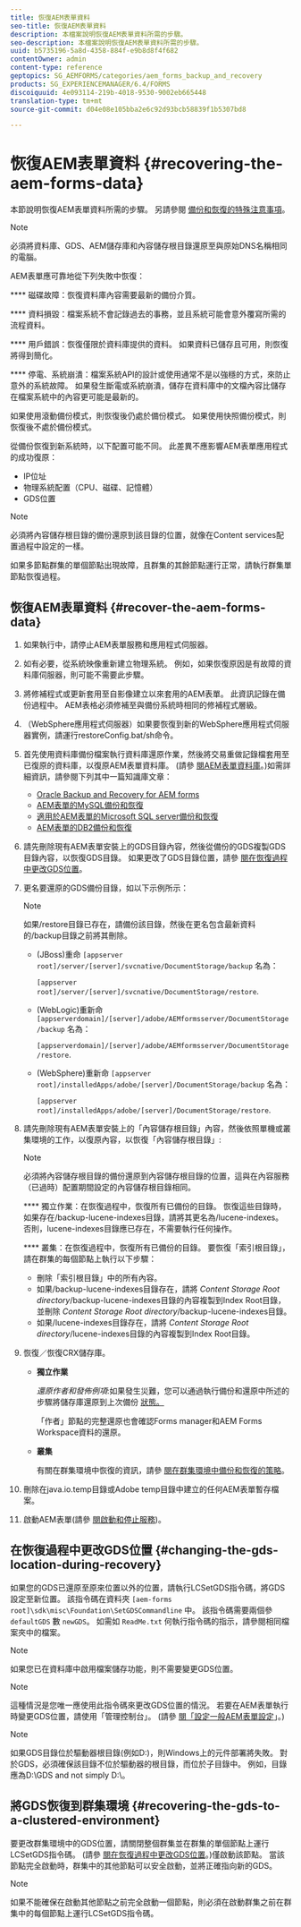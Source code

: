 ```yaml
---
title: 恢復AEM表單資料
seo-title: 恢復AEM表單資料
description: 本檔案說明恢復AEM表單資料所需的步驟。
seo-description: 本檔案說明恢復AEM表單資料所需的步驟。
uuid: b5735196-5a8d-4358-884f-e9b8d8f4f682
contentOwner: admin
content-type: reference
geptopics: SG_AEMFORMS/categories/aem_forms_backup_and_recovery
products: SG_EXPERIENCEMANAGER/6.4/FORMS
discoiquuid: 4e093114-219b-4018-9530-9002eb665448
translation-type: tm+mt
source-git-commit: d04e08e105bba2e6c92d93bcb58839f1b5307bd8

---
```



# 恢復AEM表單資料 {#recovering-the-aem-forms-data}

本節說明恢復AEM表單資料所需的步驟。 另請參閱 [備份和恢復的特殊注意事項](/help/forms/using/admin-help/backup-recovery-strategy-aem-forms.md#special-considerations-for-backup-and-recovery)。

>[!NOTE]
>
>必須將資料庫、GDS、AEM儲存庫和內容儲存根目錄還原至與原始DNS名稱相同的電腦。

AEM表單應可靠地從下列失敗中恢復：

**** 磁碟故障：恢復資料庫內容需要最新的備份介質。

**** 資料損毀：檔案系統不會記錄過去的事務，並且系統可能會意外覆寫所需的流程資料。

**** 用戶錯誤：恢復僅限於資料庫提供的資料。 如果資料已儲存且可用，則恢復將得到簡化。

**** 停電、系統崩潰：檔案系統API的設計或使用通常不是以強穩的方式，來防止意外的系統故障。 如果發生斷電或系統崩潰，儲存在資料庫中的文檔內容比儲存在檔案系統中的內容更可能是最新的。

如果使用滾動備份模式，則恢復後仍處於備份模式。 如果使用快照備份模式，則恢復後不處於備份模式。

從備份恢復到新系統時，以下配置可能不同。 此差異不應影響AEM表單應用程式的成功復原：

* IP位址
* 物理系統配置（CPU、磁碟、記憶體）
* GDS位置

>[!NOTE]
>
>必須將內容儲存根目錄的備份還原到該目錄的位置，就像在Content services配置過程中設定的一樣。

如果多節點群集的單個節點出現故障，且群集的其餘節點運行正常，請執行群集單節點恢復過程。

## 恢復AEM表單資料 {#recover-the-aem-forms-data}

1. 如果執行中，請停止AEM表單服務和應用程式伺服器。
1. 如有必要，從系統映像重新建立物理系統。 例如，如果恢復原因是有故障的資料庫伺服器，則可能不需要此步驟。
1. 將修補程式或更新套用至自影像建立以來套用的AEM表單。 此資訊記錄在備份過程中。 AEM表格必須修補至與備份系統時相同的修補程式層級。
1. （WebSphere應用程式伺服器）如果要恢復到新的WebSphere應用程式伺服器實例，請運行restoreConfig.bat/sh命令。
1. 首先使用資料庫備份檔案執行資料庫還原作業，然後將交易重做記錄檔套用至已復原的資料庫，以復原AEM表單資料庫。 (請參 [閱AEM表單資料庫](/help/forms/using/admin-help/files-back-recover.md#aem-forms-database)。)如需詳細資訊，請參閱下列其中一篇知識庫文章：

   * [Oracle Backup and Recovery for AEM forms](https://www.adobe.com/go/kb403624)
   * [AEM表單的MySQL備份和恢復](https://www.adobe.com/go/kb403625)
   * [適用於AEM表單的Microsoft SQL server備份和恢復](https://www.adobe.com/go/kb403623)
   * [AEM表單的DB2備份和恢復](https://www.adobe.com/go/kb403626)

1. 請先刪除現有AEM表單安裝上的GDS目錄內容，然後從備份的GDS複製GDS目錄內容，以恢復GDS目錄。 如果更改了GDS目錄位置，請參 [閱在恢復過程中更改GDS位置](recovering-aem-forms-data.md#changing-the-gds-location-during-recovery)。
1. 更名要還原的GDS備份目錄，如以下示例所示：

   >[!NOTE]
   >
   >如果/restore目錄已存在，請備份該目錄，然後在更名包含最新資料的/backup目錄之前將其刪除。

   * (JBoss)重命 `[appserver root]/server/[server]/svcnative/DocumentStorage/backup` 名為：

      `[appserver root]/server/[server]/svcnative/DocumentStorage/restore`.

   * (WebLogic)重新命 `[appserverdomain]/[server]/adobe/AEMformsserver/DocumentStorage/backup` 名為：

      `[appserverdomain]/[server]/adobe/AEMformsserver/DocumentStorage/restore`.

   * (WebSphere)重新命 `[appserver root]/installedApps/adobe/[server]/DocumentStorage/backup` 名為：

      `[appserver root]/installedApps/adobe/[server]/DocumentStorage/restore`.

1. 請先刪除現有AEM表單安裝上的「內容儲存根目錄」內容，然後依照單機或叢集環境的工作，以復原內容，以恢復「內容儲存根目錄」:

   >[!NOTE]
   >
   >必須將內容儲存根目錄的備份還原到內容儲存根目錄的位置，這與在內容服務（已過時）配置期間設定的內容儲存根目錄相同。

   **** 獨立作業：在恢復過程中，恢復所有已備份的目錄。 恢復這些目錄時，如果存在/backup-lucene-indexes目錄，請將其更名為/lucene-indexes。 否則，lucene-indexes目錄應已存在，不需要執行任何操作。

   **** 叢集：在恢復過程中，恢復所有已備份的目錄。 要恢復「索引根目錄」，請在群集的每個節點上執行以下步驟：

   * 刪除「索引根目錄」中的所有內容。
   * 如果/backup-lucene-indexes目錄存在，請將 *Content Storage Root directory*/backup-lucene-indexes目錄的內容複製到Index Root目錄，並刪除 *Content Storage Root directory*/backup-lucene-indexes目錄。
   * 如果/lucene-indexes目錄存在，請將 *Content Storage Root directory*/lucene-indexes目錄的內容複製到Index Root目錄。

1. 恢復／恢復CRX儲存庫。

   * **獨立作業**

      *還原作者和發佈例項*:如果發生災難，您可以通過執行備份和還原中所述的步驟將儲存庫還原到上次備份 [狀態。](https://docs.adobe.com/docs/en/crx/current/administering/backup_and_restore.html)

      「作者」節點的完整還原也會確認Forms manager和AEM Forms Workspace資料的還原。

   * **叢集**

      有關在群集環境中恢復的資訊，請參 [閱在群集環境中備份和恢復的策略](/help/forms/using/admin-help/strategy-backup-restore-clustered-environment.md#strategy-for-backup-and-restore-in-a-clustered-environment)。

1. 刪除在java.io.temp目錄或Adobe temp目錄中建立的任何AEM表單暫存檔案。
1. 啟動AEM表單(請參 [閱啟動和停止服務](/help/forms/using/admin-help/starting-stopping-services.md#starting-and-stopping-services))<!-- BROKEN LINK and the application server(s) (see [Maintaining the Application Server](/forms/using/admin-help/topics/maintaining-the-application-server.md))-->。

## 在恢復過程中更改GDS位置 {#changing-the-gds-location-during-recovery}

如果您的GDS已還原至原來位置以外的位置，請執行LCSetGDS指令碼，將GDS設定至新位置。 該指令碼在資料夾 `[aem-forms root]\sdk\misc\Foundation\SetGDSCommandline` 中。 該指令碼需要兩個參 `defaultGDS` 數 `newGDS`。 如需如 `ReadMe.txt` 何執行指令碼的指示，請參閱相同檔案夾中的檔案。

>[!NOTE]
>
>如果您已在資料庫中啟用檔案儲存功能，則不需要變更GDS位置。

>[!NOTE]
>
>這種情況是您唯一應使用此指令碼來更改GDS位置的情況。 若要在AEM表單執行時變更GDS位置，請使用「管理控制台」。 (請參 [閱「設定一般AEM表單設定](/help/forms/using/admin-help/configure-general-aem-forms-settings.md#configure-general-aem-forms-settings)」。)

>[!NOTE]
>
>如果GDS目錄位於驅動器根目錄(例如D:\)，則Windows上的元件部署將失敗。 對於GDS，必須確保該目錄不位於驅動器的根目錄，而位於子目錄中。 例如，目錄應為D:\GDS and not simply D:\。

## 將GDS恢復到群集環境 {#recovering-the-gds-to-a-clustered-environment}

要更改群集環境中的GDS位置，請關閉整個群集並在群集的單個節點上運行LCSetGDS指令碼。 (請參 [閱在恢復過程中更改GDS位置](recovering-aem-forms-data.md#changing-the-gds-location-during-recovery)。)僅啟動該節點。 當該節點完全啟動時，群集中的其他節點可以安全啟動，並將正確指向新的GDS。

>[!NOTE]
>
>如果不能確保在啟動其他節點之前完全啟動一個節點，則必須在啟動群集之前在群集中的每個節點上運行LCSetGDS指令碼。


